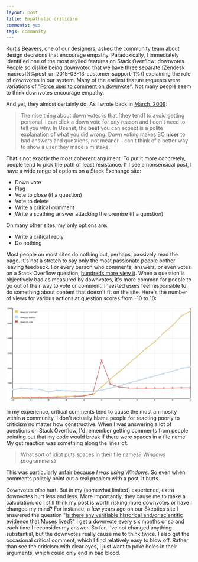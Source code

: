 ```yaml
---
layout: post
title: Empathetic criticism
comments: yes
tags: community 
---
```


[Kurtis Beavers](http://meta.stackexchange.com/users/278865/kurtis-beavers),
one of our designers, asked the community team about design decisions
that encourage empathy. Paradoxically, I immediately identified one of
the most reviled features on Stack Overflow: downvotes. People so
dislike being downvoted that we have three separate
[Zendesk macros]({%post_url 2015-03-13-customer-support-1%})
explaining the role of downvotes in our system. Many of the earliest
feature requests were variations of
"[Force user to comment on downvote](http://stackoverflow.uservoice.com/forums/1722-general/suggestions/41056-force-user-to-comment-on-downvote)". Not
many people seem to think downvotes encourage empathy.

And yet, they almost certainly do. As I wrote back in
[March, 2009](http://stackoverflow.uservoice.com/forums/1722-general/suggestions/133310-discourage-downvoting):

> The nice thing about down votes is that [they tend] to avoid getting
> personal. I can click a down vote for _any_ reason and I don't need
> to tell you why. In Usenet, the **best** you can expect is a polite
> explanation of what you did wrong. Down voting makes SO **nicer** to
> bad answers and questions, not meaner. I can't think of a better way
> to show a user they made a mistake.

That's not exactly the most coherent argument. To put it more
concretely, people tend to pick the path of least resistance. If I see
a nonsensical post, I have a wide range of options on a Stack Exchange
site:

* Down vote
* Flag
* Vote to close (if a question)
* Vote to delete
* Write a critical comment
* Write a scathing answer attacking the premise (if a question)

On many other sites, my only options are:

* Write a critical reply
* Do nothing

Most people on most sites do nothing but, perhaps, passively read the
page. It's not a stretch to say only the most passionate people bother
leaving feedback. For every person who comments, answers, or even
votes on a Stack Overflow question,
[hundreds more view it](http://data.stackexchange.com/stackoverflow/query/309028/views-per-action).
When a question is objectively bad as measured by downvotes, it's more
common for people to go out of their way to vote or comment.  Invested
users feel responsible to do something about content that doesn't fit
on the site. Here's the number of views for various actions at
question scores from -10 to 10:

![Views per action](/images/views_per_action.png)

In my experience, critical comments tend to cause the most animosity
within a community. I don't actually blame people for reacting poorly
to criticism no matter how constructive. When I was answering a lot of
questions on Stack Overflow, I'd remember getting comments from people
pointing out that my code would break if there were spaces in a file
name. My gut reaction was something along the lines of:

> What sort of idiot puts spaces in their file names? _Windows_
> programmers?

This was particularly unfair because _I was using Windows_. So
even when comments politely point out a real problem with a post, it
hurts.

Downvotes _also_ hurt. But in my (somewhat limited) experience, extra
downvotes hurt less and less. More importantly, they cause me to make
a calculation: do I still think my post is worth risking more
downvotes or have I changed my mind? For instance, a few years ago
on our Skeptics site I answered the question
"[Is there any verifiable historical and/or scientific evidence that Moses lived?](http://skeptics.stackexchange.com/a/4112/3252)"
I get a downvote every six months or so and each time I reconsider my
answer. So far, I've not changed anything substantial, but the
downvotes really cause me to think twice. I also get the occasional
critical comment, which I find relatively easy to blow off. Rather
than see the criticism with clear eyes, I just want to poke holes in
their arguments, which could only end in bad blood.


<!--  LocalWords:  LocalWords http  downvoted Zendesk html url Cygwin
 -->
<!--  LocalWords:  downvote stackoverflow downvoting stackexchange
 -->
<!--  LocalWords:  png
 -->
